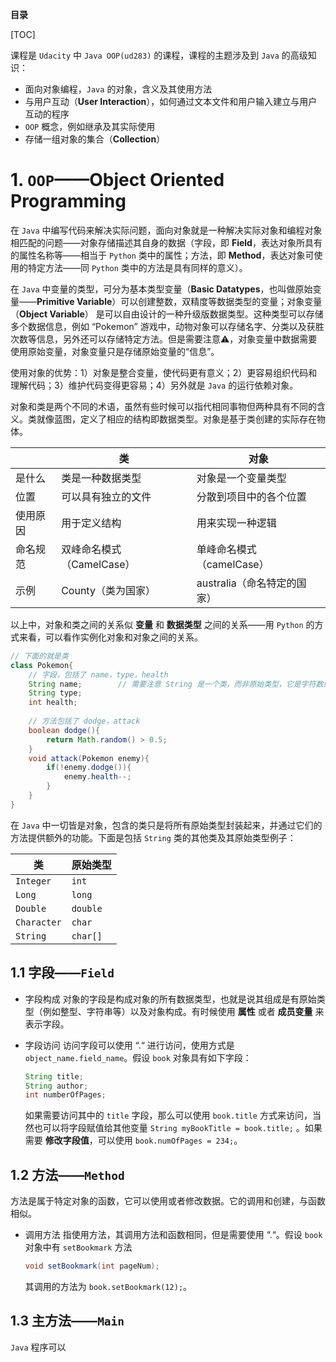 **目录**

[TOC]

课程是 `Udacity` 中 `Java OOP(ud283)` 的课程，课程的主题涉及到 `Java` 的高级知识：

* 面向对象编程，`Java` 的对象，含义及其使用方法
* 与用户互动（**User Interaction**），如何通过文本文件和用户输入建立与用户互动的程序
* `OOP` 概念，例如继承及其实际使用
* 存储一组对象的集合（**Collection**）

# 1. `OOP`——Object Oriented Programming

在 `Java` 中编写代码来解决实际问题，面向对象就是一种解决实际对象和编程对象相匹配的问题——对象存储描述其自身的数据（字段，即 **Field**，表达对象所具有的属性名称等——相当于 `Python` 类中的属性；方法，即 **Method**，表达对象可使用的特定方法——同 `Python` 类中的方法是具有同样的意义）。

在 `Java` 中变量的类型，可分为基本类型变量（**Basic Datatypes**，也叫做原始变量——**Primitive Variable**）可以创建整数，双精度等数据类型的变量；对象变量（**Object Variable**） 是可以自由设计的一种升级版数据类型。这种类型可以存储多个数据信息，例如 “Pokemon” 游戏中，动物对象可以存储名字、分类以及获胜次数等信息，另外还可以存储特定方法。但是需要注意⚠️，对象变量中数据需要使用原始变量，对象变量只是存储原始变量的“信息”。

使用对象的优势：1）对象是整合变量，使代码更有意义；2）更容易组织代码和理解代码；3）维护代码变得更容易；4）另外就是 `Java` 的运行依赖对象。



对象和类是两个不同的术语，虽然有些时候可以指代相同事物但两种具有不同的含义。类就像蓝图，定义了相应的结构即数据类型。对象是基于类创建的实际存在物体。

|          | 类                        | 对象                        |
| -------- | ------------------------- | --------------------------- |
| 是什么   | 类是一种数据类型          | 对象是一个变量类型          |
| 位置     | 可以具有独立的文件        | 分散到项目中的各个位置      |
| 使用原因 | 用于定义结构              | 用来实现一种逻辑            |
| 命名规范 | 双峰命名模式（CamelCase） | 单峰命名模式（camelCase）   |
| 示例     | County（类为国家）        | australia（命名特定的国家） |

以上中，对象和类之间的关系似 **变量** 和 **数据类型** 之间的关系——用 `Python` 的方式来看，可以看作实例化对象和对象之间的关系。

```java
// 下面的就是类
class Pokemon{
    // 字段，包括了 name，type，health
    String name;		// 需要注意 String 是一个类，而非原始类型，它是字符数组及其相应方法组成的类
    String type;
    int health;
    
    // 方法包括了 dodge，attack
    boolean dodge(){ 
    	return Math.random() > 0.5;
    }
    void attack(Pokemon enemy){
        if(!enemy.dodge()){
            enemy.health--;
        }
    }
}
```

在 `Java` 中一切皆是对象，包含的类只是将所有原始类型封装起来，并通过它们的方法提供额外的功能。下面是包括 `String` 类的其他类及其原始类型例子：

| 类          | 原始类型 |
| ----------- | -------- |
| `Integer`   | `int`    |
| `Long`      | `long`   |
| `Double`    | `double` |
| `Character` | `char`   |
| `String`    | `char[]` |

## 1.1 字段——`Field`

* 字段构成     对象的字段是构成对象的所有数据类型，也就是说其组成是有原始类型（例如整型、字符串等）以及对象构成。有时候使用 **属性** 或者 **成员变量** 来表示字段。

* 字段访问    访问字段可以使用 “.“ 进行访问，使用方式是 `object_name.field_name`。假设 `book` 对象具有如下字段：

  ```java
  String title;
  String author;
  int numberOfPages;
  ```

  如果需要访问其中的 `title` 字段，那么可以使用 `book.title` 方式来访问，当然也可以将字段赋值给其他变量 `String myBookTitle = book.title;` 。如果需要 **修改字段值**，可以使用 `book.numOfPages = 234;`。

## 1.2 方法——`Method`

方法是属于特定对象的函数，它可以使用或者修改数据。它的调用和创建，与函数相似。

* 调用方法		指使用方法，其调用方法和函数相同，但是需要使用 “.“。假设 `book` 对象中有 `setBookmark` 方法

  ```java
  void setBookmark(int pageNum);
  ```

  其调用的方法为 `book.setBookmark(12);`。

## 1.3 主方法——`Main` 

`Java` 程序可以